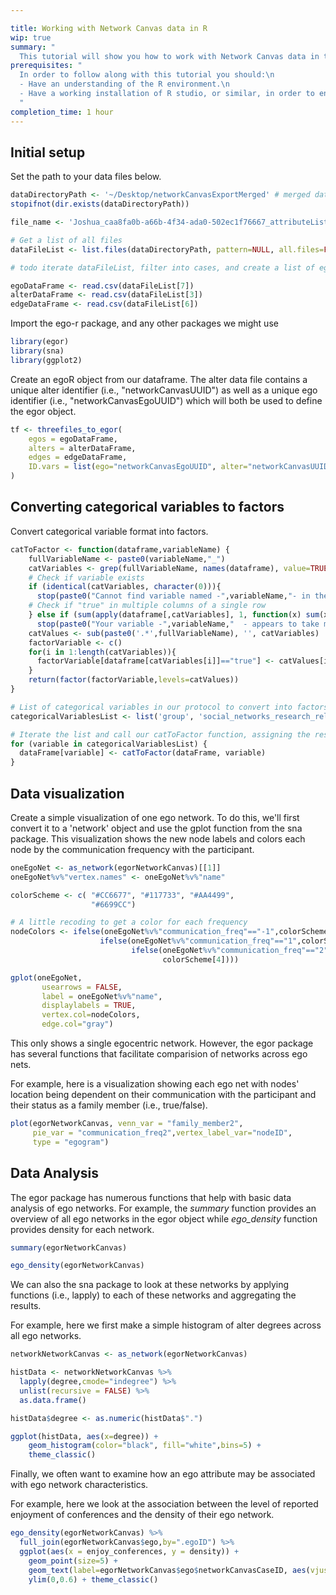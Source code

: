 ```yaml
---

title: Working with Network Canvas data in R
wip: true
summary: "
  This tutorial will show you how to work with Network Canvas data in the R statistics environment."
prerequisites: "
  In order to follow along with this tutorial you should:\n
  - Have an understanding of the R environment.\n
  - Have a working installation of R studio, or similar, in order to enter commands.\n
  "
completion_time: 1 hour
---
```

## Initial setup

Set the path to your data files below.

```R
dataDirectoryPath <- '~/Desktop/networkCanvasExportMerged' # merged dataset used for now
stopifnot(dir.exists(dataDirectoryPath))

file_name <- 'Joshua_caa8fa0b-a66b-4f34-ada0-502ec1f76667_attributeList_Person.csv'

# Get a list of all files
dataFileList <- list.files(dataDirectoryPath, pattern=NULL, all.files=FALSE, full.names=TRUE)

# todo iterate dataFileList, filter into cases, and create a list of ego, alter, and edge dataframes per case

egoDataFrame <- read.csv(dataFileList[7])
alterDataFrame <- read.csv(dataFileList[3])
edgeDataFrame <- read.csv(dataFileList[6])
```

Import the ego-r package, and any other packages we might use

```R
library(egor)
library(sna)
library(ggplot2)
```

Create an egoR object from our dataframe. The alter data file contains a unique alter identifier (i.e., "networkCanvasUUID") as well as a unique ego identifier (i.e., "networkCanvasEgoUUID") which will both be used to define the egor object.

```R
tf <- threefiles_to_egor(
    egos = egoDataFrame,
    alters = alterDataFrame,
    edges = edgeDataFrame,
    ID.vars = list(ego="networkCanvasEgoUUID", alter="networkCanvasUUID", source="networkCanvasSourceUUID", target="networkCanvasTargetUUID")
)
```

## Converting categorical variables to factors

Convert categorical variable format into factors. 

```R
catToFactor <- function(dataframe,variableName) {
    fullVariableName <- paste0(variableName,"_")
    catVariables <- grep(fullVariableName, names(dataframe), value=TRUE)
    # Check if variable exists
    if (identical(catVariables, character(0))){
      stop(paste0("Cannot find variable named -",variableName,"- in the data"))
    # Check if "true" in multiple columns of a single row
    } else if (sum(apply(dataframe[,catVariables], 1, function(x) sum(x %in% "true")>1))>0) {
      stop(paste0("Your variable -",variableName,"  - appears to take multiple values.")) }
    catValues <- sub(paste0('.*',fullVariableName), '', catVariables)
    factorVariable <- c()
    for(i in 1:length(catVariables)){
      factorVariable[dataframe[catVariables[i]]=="true"] <- catValues[i]
    }
    return(factor(factorVariable,levels=catValues))
}

# List of categorical variables in our protocol to convert into factors
categoricalVariablesList <- list('group', 'social_networks_research_relationship')

# Iterate the list and call our catToFactor function, assigning the result to a new column in our dataframe
for (variable in categoricalVariablesList) {
  dataFrame[variable] <- catToFactor(dataFrame, variable)
}
```

## Data visualization

Create a simple visualization of one ego network. To do this, we'll first convert it to a 'network' object and use the gplot function from the sna package. This visualization shows the new node labels and colors each node by the communication frequency with the participant.

```R
oneEgoNet <- as_network(egorNetworkCanvas)[[1]]
oneEgoNet%v%"vertex.names" <- oneEgoNet%v%"name"

colorScheme <- c( "#CC6677", "#117733", "#AA4499",
                  "#6699CC")

# A little recoding to get a color for each frequency
nodeColors <- ifelse(oneEgoNet%v%"communication_freq"=="-1",colorScheme[1],
                    ifelse(oneEgoNet%v%"communication_freq"=="1",colorScheme[2],
                           ifelse(oneEgoNet%v%"communication_freq"=="2",colorScheme[3],
                                  colorScheme[4])))

gplot(oneEgoNet,
       usearrows = FALSE,
       label = oneEgoNet%v%"name",
       displaylabels = TRUE,
       vertex.col=nodeColors,
       edge.col="gray")
```

This only shows a single egocentric network. However, the egor package has several functions that facilitate comparision of networks across ego nets. 

For example, here is a visualization showing each ego net with nodes' location being dependent on their communication with the participant and their status as a family member (i.e., true/false).

```R
plot(egorNetworkCanvas, venn_var = "family_member2",
     pie_var = "communication_freq2",vertex_label_var="nodeID",
     type = "egogram")
```

## Data Analysis

The egor package has numerous functions that help with basic data analysis of ego networks. For example, the *summary* function provides an overview of all ego networks in the egor object while *ego_density* function provides density for each network.

```R
summary(egorNetworkCanvas)

ego_density(egorNetworkCanvas)
```

We can also the sna package to look at these networks by applying functions (i.e., lapply) to each of these networks and aggregating the results. 

For example, here we first make a simple histogram of alter degrees across all ego networks.

```R
networkNetworkCanvas <- as_network(egorNetworkCanvas)

histData <- networkNetworkCanvas %>%
  lapply(degree,cmode="indegree") %>%
  unlist(recursive = FALSE) %>%
  as.data.frame()

histData$degree <- as.numeric(histData$".")

ggplot(histData, aes(x=degree)) +
    geom_histogram(color="black", fill="white",bins=5) +
    theme_classic()
```

Finally, we often want to examine how an ego attribute may be associated with ego network characteristics.

For example, here we look at the association between the level of reported enjoyment of conferences and the density of their ego network.

```R
ego_density(egorNetworkCanvas) %>%
  full_join(egorNetworkCanvas$ego,by=".egoID") %>%
  ggplot(aes(x = enjoy_conferences, y = density)) +
    geom_point(size=5) +
    geom_text(label=egorNetworkCanvas$ego$networkCanvasCaseID, aes(vjust=c(-1.5))) +
    ylim(0,0.6) + theme_classic()
```





